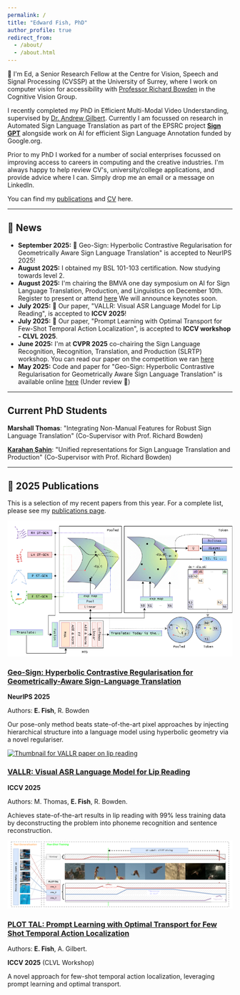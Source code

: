 ```yaml
---
permalink: /
title: "Edward Fish, PhD"
author_profile: true
redirect_from: 
  - /about/
  - /about.html
---
```


👋 I'm Ed, a Senior Research Fellow at the Centre for Vision, Speech and Signal Processing (CVSSP) at the University of Surrey, where I work on computer vision for accessibility with [Professor Richard Bowden](https://www.surrey.ac.uk/people/richard-bowden) in the Cognitive Vision Group.

I recently completed my PhD in Efficient Multi-Modal Video Understanding, supervised by [Dr. Andrew Gilbert](https://www.surrey.ac.uk/people/andrew-gilbert). Currently I am focussed on research in Automated Sign Language Translation as part of the EPSRC project [**Sign GPT**](https://www.bbc.co.uk/news/articles/c4g9rd4g8w2o) alongside work on AI for efficient Sign Language Annotation funded by Google.org.

Prior to my PhD I worked for a number of social enterprises focussed on improving access to careers in computing and the creative industries. I'm always happy to help review CV's, university/college applications, and provide advice where I can. Simply drop me an email or a message on LinkedIn. 

You can find my [publications](/publications/) and [CV](/cv/) here.

---

## 📢 News

* **September 2025:** 🎉 Geo-Sign: Hyperbolic Contrastive Regularisation for Geometrically Aware Sign Language Translation" is accepted to NeurIPS 2025!
* **August 2025:** I obtained my BSL 101-103 certification. Now studying towards level 2.
* **August 2025:** I'm chairing the BMVA one day symposium on AI for Sign Language Translation, Production, and Linguistics on December 10th. Register to present or attend [here](https://www.bmva.org/meetings/25-12-10-Sign.html) We will announce keynotes soon. 
* **July 2025:** 🎉 Our paper, "VALLR: Visual ASR Language Model for Lip Reading", is accepted to **ICCV 2025**!
* **July 2025:** 🎉 Our paper, "Prompt Learning with Optimal Transport for Few-Shot Temporal Action Localization", is accepted to **ICCV workshop - CLVL 2025**. 
* **June 2025:** I'm at **CVPR 2025** co-chairing the Sign Language Recognition, Recognition, Translation, and Production (SLRTP) workshop. You can read our paper on the competition we ran [here](https://arxiv.org/abs/2508.06951)
* **May 2025:** Code and paper for "Geo-Sign: Hyperbolic Contrastive Regularisation for Geometrically Aware Sign Language Translation" is available online [here](https://github.com/ed-fish/geo-sign) (Under review 🤞)

---

## Current PhD Students

**Marshall Thomas**: "Integrating Non-Manual Features for Robust Sign Language Translation" (Co-Supervisor with Prof. Richard Bowden)

**[Karahan Şahin](https://github.com/karahan-sahin)**: "Unified representations for Sign Language Translation and Production" (Co-Supervisor with Prof. Richard Bowden)

---


## 📝 2025 Publications

This is a selection of my recent papers from this year. For a complete list, please see my [publications page](/publications/).

<div class="list__item">
  <article class="archive__item" itemscope itemtype="https://schema.org/CreativeWork">
    <div class="archive__item-thumb">
      <a href="/publications/2025-geo-sign"><img src="/images/geosign.png" alt="Thumbnail for Geo-Sign paper"></a>
    </div>
    <div class="archive__item-content">
      <h3 class="archive__item-title" itemprop="headline">
        <a href="/publications/2025-geo-sign">Geo-Sign: Hyperbolic Contrastive Regularisation for Geometrically-Aware Sign-Language Translation</a>
      </h3>
        <p class="archive__item-meta"><strong>NeurIPS 2025</strong></p>
      <p class="archive__item-meta">Authors: <strong>E. Fish</strong>, R. Bowden</p>
      <p class="archive__item-excerpt" itemprop="description">Our pose-only method beats state-of-the-art pixel approaches by injecting hierarchical structure into a language model using hyperbolic geometry via a novel regulariser. </p>
    </div>
  </article>
</div>

<div class="list__item">
  <article class="archive__item" itemscope itemtype="https://schema.org/CreativeWork">
    <div class="archive__item-thumb">
      <a href="/publications/2025-vallr"><img src="/images/vallr.png" alt="Thumbnail for VALLR paper on lip reading"></a>
    </div>
    <div class="archive__item-content">
      <h3 class="archive__item-title" itemprop="headline">
        <a href="/publications/2025-vallr">VALLR: Visual ASR Language Model for Lip Reading</a>
      </h3>
      <p class="archive__item-meta"><strong>ICCV 2025</strong></p>
      <p class="archive__item-meta">Authors: M. Thomas, <strong>E. Fish</strong>, R. Bowden.</p>
      <p class="archive__item-excerpt" itemprop="description">Achieves state-of-the-art results in lip reading with 99% less training data by deconstructing the problem into phoneme recognition and sentence reconstruction.</p>
    </div>
  </article>
</div>

<div class="list__item">
  <article class="archive__item" itemscope itemtype="https://schema.org/CreativeWork">
    <div class="archive__item-thumb">
      <a href="/publications/2025-plot-tal"><img src="/images/plot-tal.png" alt="Thumbnail for PLOT TAL paper"></a>
    </div>
    <div class="archive__item-content">
      <h3 class="archive__item-title" itemprop="headline">
        <a href="/publications/2025-plot-tal">PLOT TAL: Prompt Learning with Optimal Transport for Few Shot Temporal Action Localization</a>
      </h3>
      <p class="archive__item-meta">Authors: <strong>E. Fish</strong>, A. Gilbert.</p>
        <p class="archive__item-meta"><strong>ICCV 2025</strong> (CLVL Workshop) </p>
        <p class="archive__item-excerpt" itemprop="description">A novel approach for few-shot temporal action localization, leveraging prompt learning and optimal transport.</p>
    </div>
  </article>
</div>
